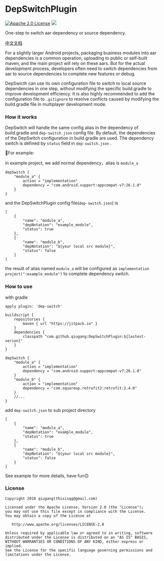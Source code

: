 # DepSwitchPlugin
[![Apache 2.0 License](https://img.shields.io/badge/license-Apache%202.0-blue.svg?style=flat)](http://www.apache.org/licenses/LICENSE-2.0.html) [![](https://jitpack.io/v/qiugang/DepSwitchPlugin.svg)](https://jitpack.io/#qiugang/DepSwitchPlugin)

One-step to switch aar dependency or source dependency.

[中文文档](https://github.com/qiugang/DepSwitchPlugin/blob/master/README-zh.md)

For a slightly larger Android projects, packaging business modules into aar dependencies is a common operation, uploading to public or self-built maven, and the main project will rely on these aars. But for the actual development process, developers often need to switch dependencies from aar to source dependencies to complete new features or debug.

DepSwicth can use its own configuration file to switch to local source dependencies in one step, without modifying the specific build.gradle to improve development efficiency. It is also highly recommended to add the configuration file to ```.gitignore``` to resolve conflicts caused by modifying the build.gradle file in multiplayer development mode.

### How it works

DepSwitch will handle the same config alias in the dependency of build.gradle and ```dep-switch.json``` config file.
By default, the dependencies of the DepSwitch configuration in build.gradle are used. The dependency switch is defined by ```status``` field in ```dep-switch.json``` .

For example:

in example project, we add normal dependency，alias is ```module_a```
```
depSwitch {
    "module_a" {
        action = "implementation"
        dependency = "com.android.support:appcompat-v7:26.1.0"
    }
}
```
and the DepSwitchPlugin config file(```dep-switch.json```) is

```
[
    {
        "name": "module_a",
        "depNotation": "example_module",
        "status": true
    },
    {
        "name": "module_b",
        "depNotation": "${your local src module}",
        "status": false
    }
]

```

the result of alias named ```module_a``` will be configured as ```implementation project(":example_module")```
to complete dependency switch.

### How to use

with gradle
```
apply plugin: 'dep-switch'

buildscript {
    repositories {
        maven { url "https://jitpack.io" }
    }
    dependencies {
        classpath "com.github.qiugang:DepSwitchPlugin:${lastest-verion}"
    }
}

depSwitch {
    "module_a" {
        action = "implementation"
        dependency = "com.android.support:appcompat-v7:26.1.0"
    }
    "module_b" {
        action = "implementation"
        dependency = "com.squareup.retrofit2:retrofit:2.4.0"
    }
    //...
}
```
add ```dep-switch.json``` to sub project directory

```
[
    {
        "name": "module_a",
        "depNotation": "example_module",
        "status": true
    },
    {
        "name": "module_b",
        "depNotation": "${your local src module}",
        "status": false
    }
]
```

See example for more details, have fun😊


### License

    Copyright 2018 qiugang(thisisqg@gmail.com)

    Licensed under the Apache License, Version 2.0 (the "License");
    you may not use this file except in compliance with the License.
    You may obtain a copy of the License at

       http://www.apache.org/licenses/LICENSE-2.0

    Unless required by applicable law or agreed to in writing, software
    distributed under the License is distributed on an "AS IS" BASIS,
    WITHOUT WARRANTIES OR CONDITIONS OF ANY KIND, either express or implied.
    See the License for the specific language governing permissions and
    limitations under the License.
